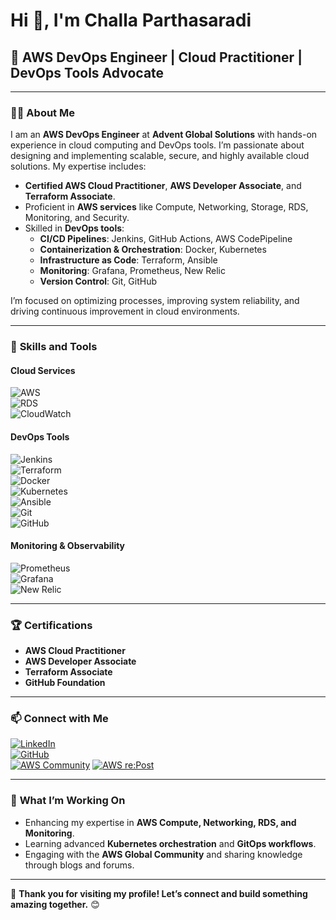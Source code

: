 # Hi 👋, I'm Challa Parthasaradi  

## 🌟 **AWS DevOps Engineer** | **Cloud Practitioner** | **DevOps Tools Advocate**

---

### 👩‍💻 **About Me**  

I am an **AWS DevOps Engineer** at **Advent Global Solutions** with hands-on experience in cloud computing and DevOps tools. I’m passionate about designing and implementing scalable, secure, and highly available cloud solutions. My expertise includes:  

- **Certified AWS Cloud Practitioner**, **AWS Developer Associate**, and **Terraform Associate**.  
- Proficient in **AWS services** like Compute, Networking, Storage, RDS, Monitoring, and Security.  
- Skilled in **DevOps tools**:  
  - **CI/CD Pipelines**: Jenkins, GitHub Actions, AWS CodePipeline  
  - **Containerization & Orchestration**: Docker, Kubernetes  
  - **Infrastructure as Code**: Terraform, Ansible  
  - **Monitoring**: Grafana, Prometheus, New Relic  
  - **Version Control**: Git, GitHub  

I’m focused on optimizing processes, improving system reliability, and driving continuous improvement in cloud environments.

---

### 🚀 **Skills and Tools**  

#### **Cloud Services**  
![AWS](https://img.shields.io/badge/AWS-232F3E?style=for-the-badge&logo=amazonaws&logoColor=white)  
![RDS](https://img.shields.io/badge/AWS%20RDS-527FFF?style=for-the-badge&logo=amazonrds&logoColor=white)  
![CloudWatch](https://img.shields.io/badge/AWS%20CloudWatch-FF4F8B?style=for-the-badge&logo=amazoncloudwatch&logoColor=white)  

#### **DevOps Tools**  
![Jenkins](https://img.shields.io/badge/Jenkins-D24939?style=for-the-badge&logo=jenkins&logoColor=white)  
![Terraform](https://img.shields.io/badge/Terraform-7B42BC?style=for-the-badge&logo=terraform&logoColor=white)  
![Docker](https://img.shields.io/badge/Docker-2496ED?style=for-the-badge&logo=docker&logoColor=white)  
![Kubernetes](https://img.shields.io/badge/Kubernetes-326CE5?style=for-the-badge&logo=kubernetes&logoColor=white)  
![Ansible](https://img.shields.io/badge/Ansible-EE0000?style=for-the-badge&logo=ansible&logoColor=white)  
![Git](https://img.shields.io/badge/Git-F05032?style=for-the-badge&logo=git&logoColor=white)  
![GitHub](https://img.shields.io/badge/GitHub-181717?style=for-the-badge&logo=github&logoColor=white)  

#### **Monitoring & Observability**  
![Prometheus](https://img.shields.io/badge/Prometheus-E6522C?style=for-the-badge&logo=prometheus&logoColor=white)  
![Grafana](https://img.shields.io/badge/Grafana-F46800?style=for-the-badge&logo=grafana&logoColor=white)  
![New Relic](https://img.shields.io/badge/New%20Relic-008C99?style=for-the-badge&logo=newrelic&logoColor=white)  

---

### 🏆 **Certifications**

- **AWS Cloud Practitioner**  
- **AWS Developer Associate**  
- **Terraform Associate**
- **GitHub Foundation**  

---

### 📫 **Connect with Me**  

[![LinkedIn](https://img.shields.io/badge/LinkedIn-0077B5?style=for-the-badge&logo=linkedin&logoColor=white)](https://www.linkedin.com/in/challa-parthasaradi-5636662a0/)  
[![GitHub](https://img.shields.io/badge/GitHub-181717?style=for-the-badge&logo=github&logoColor=white)](https://github.com/pathasaradi)  
[![AWS Community](https://img.shields.io/badge/AWS%20Community-FF9900?style=for-the-badge&logo=amazonaws&logoColor=white)](https://community.aws/@parthasaradi) 
[![AWS re:Post](https://img.shields.io/badge/AWS%20re:Post-FF9900?style=for-the-badge&logo=amazonaws&logoColor=white)](https://repost.aws/community/users/USQj_2iEjNTZWZWIhoRCMnUw) 

---

### 🌱 **What I’m Working On**

- Enhancing my expertise in **AWS Compute, Networking, RDS, and Monitoring**.  
- Learning advanced **Kubernetes orchestration** and **GitOps workflows**.  
- Engaging with the **AWS Global Community** and sharing knowledge through blogs and forums.

---

🎯 **Thank you for visiting my profile! Let’s connect and build something amazing together.** 😊  
